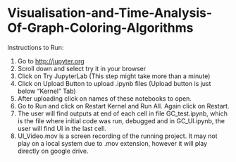 # Visualisation-and-Time-Analysis-Of-Graph-Coloring-Algorithms

Instructions to Run:

1. Go to http://jupyter.org
2. Scroll down and select try it in your browser
3. Click on Try JupyterLab (This step might take more than a minute)
4. Click on Upload Button to upload .ipynb files (Upload button is
just below “Kernel” Tab)
5. After uploading click on names of these notebooks to open.
6. Go to Run and click on Restart Kernel and Run All. Again
click on Restart.
7. The user will find outputs at end of each cell in file
GC_test.ipynb, which is the file where initial code was run, debugged and in GC_UI.ipynb, the user will find UI in the last cell.
8. UI_Video.mov is a screen recording of the running project. It may not play on a local system due to .mov extension, however it will play directly on google drive.
